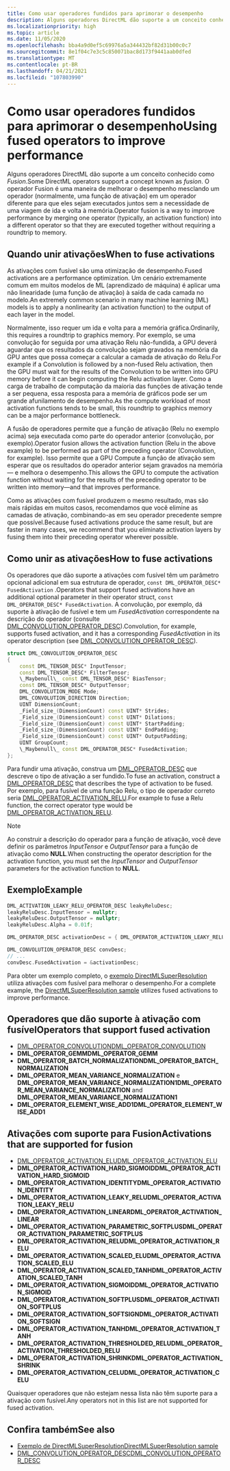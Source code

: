 ```yaml
---
title: Como usar operadores fundidos para aprimorar o desempenho
description: Alguns operadores DirectML dão suporte a um conceito conhecido como *Fusion*. O operador Fusion é uma maneira de melhorar o desempenho mesclando um operador (normalmente, uma função de ativação) em um operador diferente para que eles sejam executados juntos sem a necessidade de uma viagem de ida e volta à memória.
ms.localizationpriority: high
ms.topic: article
ms.date: 11/05/2020
ms.openlocfilehash: bba4a9d0ef5c69976a5a344432bf82d31b00c0c7
ms.sourcegitcommit: 8e1f04c7e3c5c850071bac8d173f9441aab0dfed
ms.translationtype: MT
ms.contentlocale: pt-BR
ms.lasthandoff: 04/21/2021
ms.locfileid: "107803990"
---
```

# <a name="using-fused-operators-to-improve-performance"></a><span data-ttu-id="97e82-104">Como usar operadores fundidos para aprimorar o desempenho</span><span class="sxs-lookup"><span data-stu-id="97e82-104">Using fused operators to improve performance</span></span>

<span data-ttu-id="97e82-105">Alguns operadores DirectML dão suporte a um conceito conhecido como *Fusion*.</span><span class="sxs-lookup"><span data-stu-id="97e82-105">Some DirectML operators support a concept known as *fusion*.</span></span> <span data-ttu-id="97e82-106">O operador Fusion é uma maneira de melhorar o desempenho mesclando um operador (normalmente, uma função de ativação) em um operador diferente para que eles sejam executados juntos sem a necessidade de uma viagem de ida e volta à memória.</span><span class="sxs-lookup"><span data-stu-id="97e82-106">Operator fusion is a way to improve performance by merging one operator (typically, an activation function) into a different operator so that they are executed together without requiring a roundtrip to memory.</span></span>

## <a name="when-to-fuse-activations"></a><span data-ttu-id="97e82-107">Quando unir ativações</span><span class="sxs-lookup"><span data-stu-id="97e82-107">When to fuse activations</span></span>

<span data-ttu-id="97e82-108">As ativações com fusível são uma otimização de desempenho.</span><span class="sxs-lookup"><span data-stu-id="97e82-108">Fused activations are a performance optimization.</span></span> <span data-ttu-id="97e82-109">Um cenário extremamente comum em muitos modelos de ML (aprendizado de máquina) é aplicar uma não linearidade (uma função de ativação) à saída de cada camada no modelo.</span><span class="sxs-lookup"><span data-stu-id="97e82-109">An extremely common scenario in many machine learning (ML) models is to apply a nonlinearity (an activation function) to the output of each layer in the model.</span></span>

<span data-ttu-id="97e82-110">Normalmente, isso requer um ida e volta para a memória gráfica.</span><span class="sxs-lookup"><span data-stu-id="97e82-110">Ordinarily, this requires a roundtrip to graphics memory.</span></span> <span data-ttu-id="97e82-111">Por exemplo, se uma convolução for seguida por uma ativação Relu não-fundida, a GPU deverá aguardar que os resultados da convolução sejam gravados na memória da GPU antes que possa começar a calcular a camada de ativação do Relu.</span><span class="sxs-lookup"><span data-stu-id="97e82-111">For example if a Convolution is followed by a non-fused Relu activation, then the GPU must wait for the results of the Convolution to be written into GPU memory before it can begin computing the Relu activation layer.</span></span> <span data-ttu-id="97e82-112">Como a carga de trabalho de computação da maioria das funções de ativação tende a ser pequena, essa resposta para a memória de gráficos pode ser um grande afunilamento de desempenho.</span><span class="sxs-lookup"><span data-stu-id="97e82-112">As the compute workload of most activation functions tends to be small, this roundtrip to graphics memory can be a major performance bottleneck.</span></span>

<span data-ttu-id="97e82-113">A fusão de operadores permite que a função de ativação (Relu no exemplo acima) seja executada como parte do operador anterior (convolução, por exemplo).</span><span class="sxs-lookup"><span data-stu-id="97e82-113">Operator fusion allows the activation function (Relu in the above example) to be performed as part of the preceding operator (Convolution, for example).</span></span> <span data-ttu-id="97e82-114">Isso permite que a GPU Compute a função de ativação sem esperar que os resultados do operador anterior sejam gravados na memória &mdash; e melhora o desempenho.</span><span class="sxs-lookup"><span data-stu-id="97e82-114">This allows the GPU to compute the activation function without waiting for the results of the preceding operator to be written into memory&mdash;and that improves performance.</span></span>

<span data-ttu-id="97e82-115">Como as ativações com fusível produzem o mesmo resultado, mas são mais rápidas em muitos casos, recomendamos que você elimine as camadas de ativação, combinando-as em seu operador precedente sempre que possível.</span><span class="sxs-lookup"><span data-stu-id="97e82-115">Because fused activations produce the same result, but are faster in many cases, we recommend that you eliminate activation layers by fusing them into their preceding operator wherever possible.</span></span>

## <a name="how-to-fuse-activations"></a><span data-ttu-id="97e82-116">Como unir as ativações</span><span class="sxs-lookup"><span data-stu-id="97e82-116">How to fuse activations</span></span>

<span data-ttu-id="97e82-117">Os operadores que dão suporte a ativações com fusível têm um parâmetro opcional adicional em sua estrutura de operador, `const DML_OPERATOR_DESC* FusedActivation` .</span><span class="sxs-lookup"><span data-stu-id="97e82-117">Operators that support fused activations have an additional optional parameter in their operator struct, `const DML_OPERATOR_DESC* FusedActivation`.</span></span> <span data-ttu-id="97e82-118">A convolução, por exemplo, dá suporte à ativação de fusível e tem um *FusedActivation* correspondente na descrição do operador (consulte [DML_CONVOLUTION_OPERATOR_DESC](/windows/win32/api/directml/ns-directml-dml_convolution_operator_desc)).</span><span class="sxs-lookup"><span data-stu-id="97e82-118">Convolution, for example, supports fused activation, and it has a corresponding *FusedActivation* in its operator description (see [DML_CONVOLUTION_OPERATOR_DESC](/windows/win32/api/directml/ns-directml-dml_convolution_operator_desc)).</span></span>

```cpp
struct DML_CONVOLUTION_OPERATOR_DESC
{
    const DML_TENSOR_DESC* InputTensor;
    const DML_TENSOR_DESC* FilterTensor;
    \_Maybenull\_ const DML_TENSOR_DESC* BiasTensor;
    const DML_TENSOR_DESC* OutputTensor;
    DML_CONVOLUTION_MODE Mode;
    DML_CONVOLUTION_DIRECTION Direction;
    UINT DimensionCount;
    _Field_size_(DimensionCount) const UINT* Strides;
    _Field_size_(DimensionCount) const UINT* Dilations;
    _Field_size_(DimensionCount) const UINT* StartPadding;
    _Field_size_(DimensionCount) const UINT* EndPadding;
    _Field_size_(DimensionCount) const UINT* OutputPadding;
    UINT GroupCount;
    \_Maybenull\_ const DML_OPERATOR_DESC* FusedActivation;
};
```

<span data-ttu-id="97e82-119">Para fundir uma ativação, construa um [DML_OPERATOR_DESC](/windows/win32/api/directml/ns-directml-dml_operator_desc) que descreve o tipo de ativação a ser fundido.</span><span class="sxs-lookup"><span data-stu-id="97e82-119">To fuse an activation, construct a [DML_OPERATOR_DESC](/windows/win32/api/directml/ns-directml-dml_operator_desc) that describes the type of activation to be fused.</span></span> <span data-ttu-id="97e82-120">Por exemplo, para fusível de uma função Relu, o tipo de operador correto seria [DML_OPERATOR_ACTIVATION_RELU](/windows/win32/api/directml/ne-directml-dml_operator_type).</span><span class="sxs-lookup"><span data-stu-id="97e82-120">For example to fuse a Relu function, the correct operator type would be [DML_OPERATOR_ACTIVATION_RELU](/windows/win32/api/directml/ne-directml-dml_operator_type).</span></span>

> [!NOTE]
> <span data-ttu-id="97e82-121">Ao construir a descrição do operador para a função de ativação, você deve definir os parâmetros *InputTensor* e *OutputTensor* para a função de ativação como **NULL**.</span><span class="sxs-lookup"><span data-stu-id="97e82-121">When constructing the operator description for the activation function, you must set the *InputTensor* and *OutputTensor* parameters for the activation function to **NULL**.</span></span>

## <a name="example"></a><span data-ttu-id="97e82-122">Exemplo</span><span class="sxs-lookup"><span data-stu-id="97e82-122">Example</span></span>

```cpp
DML_ACTIVATION_LEAKY_RELU_OPERATOR_DESC leakyReluDesc;
leakyReluDesc.InputTensor = nullptr;
leakyReluDesc.OutputTensor = nullptr;
leakyReluDesc.Alpha = 0.01f;

DML_OPERATOR_DESC activationDesc = { DML_OPERATOR_ACTIVATION_LEAKY_RELU, &leakyReluDesc };

DML_CONVOLUTION_OPERATOR_DESC convDesc;
// ...
convDesc.FusedActivation = &activationDesc;
```

<span data-ttu-id="97e82-123">Para obter um exemplo completo, o [exemplo DirectMLSuperResolution](https://github.com/microsoft/DirectML/tree/master/Samples) utiliza ativações com fusível para melhorar o desempenho.</span><span class="sxs-lookup"><span data-stu-id="97e82-123">For a complete example, the [DirectMLSuperResolution sample](https://github.com/microsoft/DirectML/tree/master/Samples) utilizes fused activations to improve performance.</span></span>

## <a name="operators-that-support-fused-activation"></a><span data-ttu-id="97e82-124">Operadores que dão suporte à ativação com fusível</span><span class="sxs-lookup"><span data-stu-id="97e82-124">Operators that support fused activation</span></span>

* [<span data-ttu-id="97e82-125">DML_OPERATOR_CONVOLUTION</span><span class="sxs-lookup"><span data-stu-id="97e82-125">DML_OPERATOR_CONVOLUTION</span></span>](/windows/win32/api/directml/ne-directml-dml_operator_type)
* <span data-ttu-id="97e82-126">**DML_OPERATOR_GEMM**</span><span class="sxs-lookup"><span data-stu-id="97e82-126">**DML_OPERATOR_GEMM**</span></span>
* <span data-ttu-id="97e82-127">**DML_OPERATOR_BATCH_NORMALIZATION**</span><span class="sxs-lookup"><span data-stu-id="97e82-127">**DML_OPERATOR_BATCH_NORMALIZATION**</span></span>
* <span data-ttu-id="97e82-128">**DML_OPERATOR_MEAN_VARIANCE_NORMALIZATION** e **DML_OPERATOR_MEAN_VARIANCE_NORMALIZATION1**</span><span class="sxs-lookup"><span data-stu-id="97e82-128">**DML_OPERATOR_MEAN_VARIANCE_NORMALIZATION** and **DML_OPERATOR_MEAN_VARIANCE_NORMALIZATION1**</span></span>
* <span data-ttu-id="97e82-129">**DML_OPERATOR_ELEMENT_WISE_ADD1**</span><span class="sxs-lookup"><span data-stu-id="97e82-129">**DML_OPERATOR_ELEMENT_WISE_ADD1**</span></span>

## <a name="activations-that-are-supported-for-fusion"></a><span data-ttu-id="97e82-130">Ativações com suporte para Fusion</span><span class="sxs-lookup"><span data-stu-id="97e82-130">Activations that are supported for fusion</span></span>

* [<span data-ttu-id="97e82-131">DML_OPERATOR_ACTIVATION_ELU</span><span class="sxs-lookup"><span data-stu-id="97e82-131">DML_OPERATOR_ACTIVATION_ELU</span></span>](/windows/win32/api/directml/ne-directml-dml_operator_type)
* <span data-ttu-id="97e82-132">**DML_OPERATOR_ACTIVATION_HARD_SIGMOID**</span><span class="sxs-lookup"><span data-stu-id="97e82-132">**DML_OPERATOR_ACTIVATION_HARD_SIGMOID**</span></span>
* <span data-ttu-id="97e82-133">**DML_OPERATOR_ACTIVATION_IDENTITY**</span><span class="sxs-lookup"><span data-stu-id="97e82-133">**DML_OPERATOR_ACTIVATION_IDENTITY**</span></span>
* <span data-ttu-id="97e82-134">**DML_OPERATOR_ACTIVATION_LEAKY_RELU**</span><span class="sxs-lookup"><span data-stu-id="97e82-134">**DML_OPERATOR_ACTIVATION_LEAKY_RELU**</span></span>
* <span data-ttu-id="97e82-135">**DML_OPERATOR_ACTIVATION_LINEAR**</span><span class="sxs-lookup"><span data-stu-id="97e82-135">**DML_OPERATOR_ACTIVATION_LINEAR**</span></span>
* <span data-ttu-id="97e82-136">**DML_OPERATOR_ACTIVATION_PARAMETRIC_SOFTPLUS**</span><span class="sxs-lookup"><span data-stu-id="97e82-136">**DML_OPERATOR_ACTIVATION_PARAMETRIC_SOFTPLUS**</span></span>
* <span data-ttu-id="97e82-137">**DML_OPERATOR_ACTIVATION_RELU**</span><span class="sxs-lookup"><span data-stu-id="97e82-137">**DML_OPERATOR_ACTIVATION_RELU**</span></span>
* <span data-ttu-id="97e82-138">**DML_OPERATOR_ACTIVATION_SCALED_ELU**</span><span class="sxs-lookup"><span data-stu-id="97e82-138">**DML_OPERATOR_ACTIVATION_SCALED_ELU**</span></span>
* <span data-ttu-id="97e82-139">**DML_OPERATOR_ACTIVATION_SCALED_TANH**</span><span class="sxs-lookup"><span data-stu-id="97e82-139">**DML_OPERATOR_ACTIVATION_SCALED_TANH**</span></span>
* <span data-ttu-id="97e82-140">**DML_OPERATOR_ACTIVATION_SIGMOID**</span><span class="sxs-lookup"><span data-stu-id="97e82-140">**DML_OPERATOR_ACTIVATION_SIGMOID**</span></span>
* <span data-ttu-id="97e82-141">**DML_OPERATOR_ACTIVATION_SOFTPLUS**</span><span class="sxs-lookup"><span data-stu-id="97e82-141">**DML_OPERATOR_ACTIVATION_SOFTPLUS**</span></span>
* <span data-ttu-id="97e82-142">**DML_OPERATOR_ACTIVATION_SOFTSIGN**</span><span class="sxs-lookup"><span data-stu-id="97e82-142">**DML_OPERATOR_ACTIVATION_SOFTSIGN**</span></span>
* <span data-ttu-id="97e82-143">**DML_OPERATOR_ACTIVATION_TANH**</span><span class="sxs-lookup"><span data-stu-id="97e82-143">**DML_OPERATOR_ACTIVATION_TANH**</span></span>
* <span data-ttu-id="97e82-144">**DML_OPERATOR_ACTIVATION_THRESHOLDED_RELU**</span><span class="sxs-lookup"><span data-stu-id="97e82-144">**DML_OPERATOR_ACTIVATION_THRESHOLDED_RELU**</span></span>
* <span data-ttu-id="97e82-145">**DML_OPERATOR_ACTIVATION_SHRINK**</span><span class="sxs-lookup"><span data-stu-id="97e82-145">**DML_OPERATOR_ACTIVATION_SHRINK**</span></span>
* <span data-ttu-id="97e82-146">**DML_OPERATOR_ACTIVATION_CELU**</span><span class="sxs-lookup"><span data-stu-id="97e82-146">**DML_OPERATOR_ACTIVATION_CELU**</span></span>

<span data-ttu-id="97e82-147">Quaisquer operadores que não estejam nessa lista não têm suporte para a ativação com fusível.</span><span class="sxs-lookup"><span data-stu-id="97e82-147">Any operators not in this list are not supported for fused activation.</span></span>

## <a name="see-also"></a><span data-ttu-id="97e82-148">Confira também</span><span class="sxs-lookup"><span data-stu-id="97e82-148">See also</span></span>

* [<span data-ttu-id="97e82-149">Exemplo de DirectMLSuperResolution</span><span class="sxs-lookup"><span data-stu-id="97e82-149">DirectMLSuperResolution sample</span></span>](https://github.com/microsoft/DirectML/tree/master/Samples)    
* [<span data-ttu-id="97e82-150">DML_CONVOLUTION_OPERATOR_DESC</span><span class="sxs-lookup"><span data-stu-id="97e82-150">DML_CONVOLUTION_OPERATOR_DESC</span></span>](/windows/win32/api/directml/ns-directml-dml_convolution_operator_desc)
